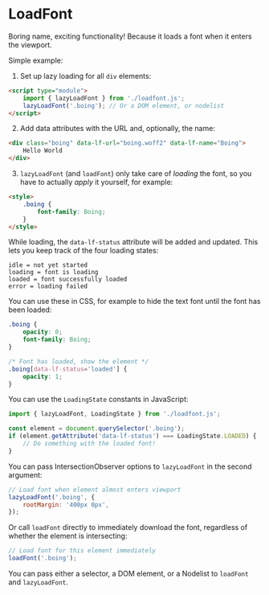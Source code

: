 # LoadFont

Boring name, exciting functionality! Because it loads a font when it enters the viewport.

Simple example:


1. Set up lazy loading for all `div` elements:

```html
<script type="module">
    import { lazyLoadFont } from './loadfont.js';
    lazyLoadFont('.boing'); // Or a DOM element, or nodelist
</script>
```

2. Add data attributes with the URL and, optionally, the name:

```html
<div class="boing" data-lf-url="boing.woff2" data-lf-name="Boing">
    Hello World
</div>
```

3. `lazyLoadFont` (and `loadFont`) only take care of _loading_ the font, so you have to actually _apply_ it yourself, for example:

```html
<style>
    .boing {
        font-family: Boing;
    }
</style>
```

While loading, the `data-lf-status` attribute will be added and updated. This lets you keep track of the four loading states:

```
idle = not yet started
loading = font is loading
loaded = font successfully loaded
error = loading failed
```

You can use these in CSS, for example to hide the text font until the font has been loaded:

```css
.boing {
    opacity: 0;
    font-family: Boing;
}

/* Font has loaded, show the element */
.boing[data-lf-status='loaded'] {
    opacity: 1;
}
```

You can use the `LoadingState` constants in JavaScript:

```javascript
import { lazyLoadFont, LoadingState } from './loadfont.js';

const element = document.querySelector('.boing');
if (element.getAttribute('data-lf-status') === LoadingState.LOADED) {
    // Do something with the loaded font!
}
```

You can pass IntersectionObserver options to `lazyLoadFont` in the second argument:

```javascript
// Load font when element almost enters viewport
lazyLoadFont('.boing', {
    rootMargin: '400px 0px',
});

```

Or call `loadFont` directly to immediately download the font, regardless of whether the element is intersecting:

```javascript
// Load font for this element immediately
loadFont('.boing');

```

You can pass either a selector, a DOM element, or a Nodelist to `loadFont` and `lazyLoadFont`.